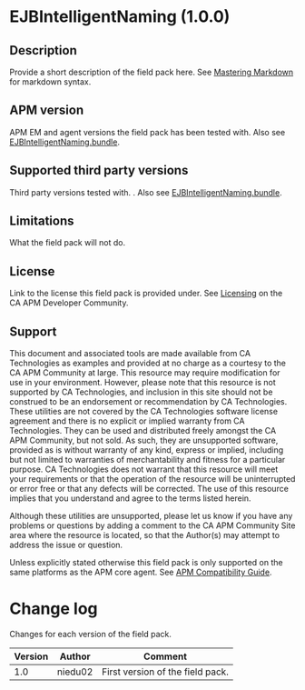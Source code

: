 # EJBIntelligentNaming (1.0.0)

## Description
Provide a short description of the field pack here. See [Mastering Markdown](https://guides.github.com/features/mastering-markdown/) for markdown syntax.

## APM version
APM EM and agent versions the field pack has been tested with. Also see [EJBIntelligentNaming.bundle](https://EJBIntelligentNaming.bundle).

## Supported third party versions
Third party versions tested with. . Also see [EJBIntelligentNaming.bundle](https://EJBIntelligentNaming.bundle).

## Limitations
What the field pack will not do.

## License
Link to the license this field pack is provided under. See [Licensing](https://communities.ca.com/docs/DOC-231150910#license) on the CA APM Developer Community.

## Support
This document and associated tools are made available from CA Technologies as examples and provided at no charge as a courtesy to the CA APM Community at large. This resource may require modification for use in your environment. However, please note that this resource is not supported by CA Technologies, and inclusion in this site should not be construed to be an endorsement or recommendation by CA Technologies. These utilities are not covered by the CA Technologies software license agreement and there is no explicit or implied warranty from CA Technologies. They can be used and distributed freely amongst the CA APM Community, but not sold. As such, they are unsupported software, provided as is without warranty of any kind, express or implied, including but not limited to warranties of merchantability and fitness for a particular purpose. CA Technologies does not warrant that this resource will meet your requirements or that the operation of the resource will be uninterrupted or error free or that any defects will be corrected. The use of this resource implies that you understand and agree to the terms listed herein.

Although these utilities are unsupported, please let us know if you have any problems or questions by adding a comment to the CA APM Community Site area where the resource is located, so that the Author(s) may attempt to address the issue or question.

Unless explicitly stated otherwise this field pack is only supported on the same platforms as the APM core agent. See [APM Compatibility Guide](http://www.ca.com/us/support/ca-support-online/product-content/status/compatibility-matrix/application-performance-management-compatibility-guide.aspx).


# Change log
Changes for each version of the field pack.

Version | Author | Comment
--------|--------|--------
1.0 | niedu02 | First version of the field pack.
